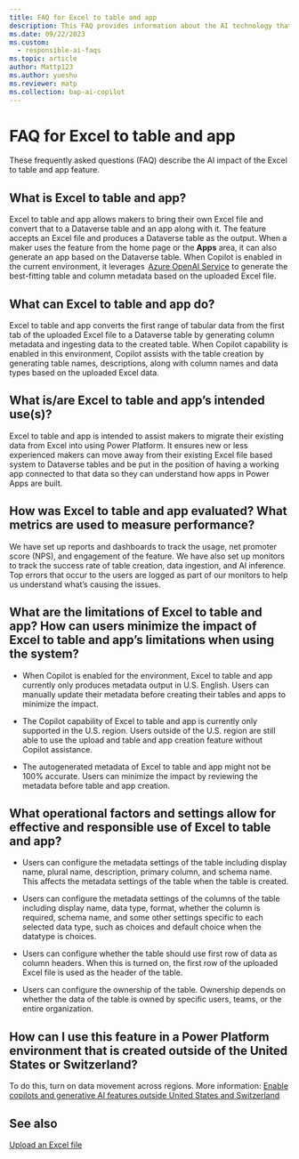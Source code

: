 ```yaml
---
title: FAQ for Excel to table and app
description: This FAQ provides information about the AI technology that's used in Excel to table and app. This FAQ also includes key considerations and details about how AI is used, how it was tested and evaluated, and any specific limitations.
ms.date: 09/22/2023
ms.custom: 
  - responsible-ai-faqs
ms.topic: article
author: Mattp123
ms.author: yueshu
ms.reviewer: matp
ms.collection: bap-ai-copilot
---
```

# FAQ for Excel to table and app

These frequently asked questions (FAQ) describe the AI impact of the Excel to table and app feature.

## What is Excel to table and app?

Excel to table and app allows makers to bring their own Excel file and convert that to a Dataverse table and an app along with it. The feature accepts an Excel file and produces a Dataverse table as the output. When a maker uses the feature from the home page or the **Apps** area, it can also generate an app based on the Dataverse table. When Copilot is enabled in the current environment, it leverages  [Azure OpenAI Service](/azure/ai-services/openai/overview) to generate the best-fitting table and column metadata based on the uploaded Excel file.

## What can Excel to table and app do?  

Excel to table and app converts the first range of tabular data from the first tab of the uploaded Excel file to a Dataverse table by generating column metadata and ingesting data to the created table. When Copilot capability is enabled in this environment, Copilot assists with the table creation by generating table names, descriptions, along with column names and data types based on the uploaded Excel data.  

## What is/are Excel to table and app’s intended use(s)?

Excel to table and app is intended to assist makers to migrate their existing data from Excel into using Power Platform. It ensures new or less experienced makers can move away from their existing Excel file based system to Dataverse tables and be put in the position of having a working app connected to that data so they can understand how apps in Power Apps are built.

## How was Excel to table and app evaluated? What metrics are used to measure performance?

We have set up reports and dashboards to track the usage, net promoter score (NPS), and engagement of the feature. We have also set up monitors to track the success rate of table creation, data ingestion, and AI inference. Top errors that occur to the users are logged as part of our monitors to help us understand what’s causing the issues.  

## What are the limitations of Excel to table and app? How can users minimize the impact of Excel to table and app’s limitations when using the system?

- When Copilot is enabled for the environment, Excel to table and app currently only produces metadata output in U.S. English. Users can manually update their metadata before creating their tables and apps to minimize the impact.  

- The Copilot capability of Excel to table and app is currently only supported in the U.S. region. Users outside of the U.S. region are still able to use the upload and table and app creation feature without Copilot assistance.  

- The autogenerated metadata of Excel to table and app might not be 100% accurate. Users can minimize the impact by reviewing the metadata before table and app creation.

## What operational factors and settings allow for effective and responsible use of Excel to table and app?

- Users can configure the metadata settings of the table including display name, plural name, description, primary column, and schema name. This affects the metadata settings of the table when the table is created.  

- Users can configure the metadata settings of the columns of the table including display name, data type, format, whether the column is required, schema name, and some other settings specific to each selected data type, such as choices and default choice when the datatype is choices.  

- Users can configure whether the table should use first row of data as column headers. When this is turned on, the first row of the uploaded Excel file is used as the header of the table.  

- Users can configure the ownership of the table. Ownership depends on whether the data of the table is owned by specific users, teams, or the entire organization.

## How can I use this feature in a Power Platform environment that is created outside of the United States or Switzerland?

To do this, turn on data movement across regions. More information: [Enable copilots and generative AI features outside United States and Switzerland](https://go.microsoft.com/fwlink/?linkid=2244595)

## See also

[Upload an Excel file](../data-platform/create-edit-entities-portal.md#upload-an-excel-file)